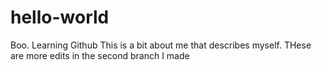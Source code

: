 # hello-world
Boo. Learning Github
This is a bit about me that describes myself.
THese are more edits in the second branch I made
